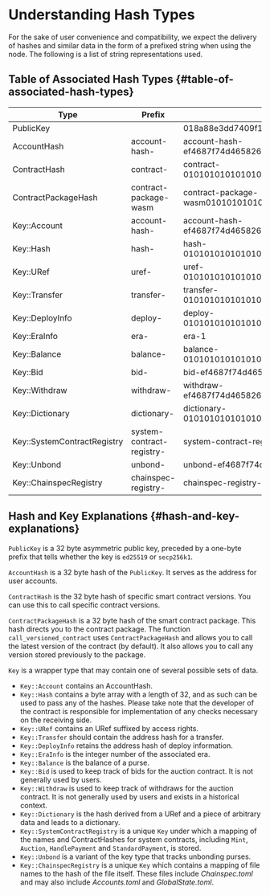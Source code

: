 # Understanding Hash Types

For the sake of user convenience and compatibility, we expect the delivery of hashes and similar data in the form of a prefixed string when using the node. The following is a list of string representations used.

## Table of Associated Hash Types {#table-of-associated-hash-types}

|Type|Prefix|Example|
|---|---|---|
|PublicKey | | 018a88e3dd7409f195fd52db2d3cba5d72ca6709bf1d94121bf3748801b40f6f5c|
|AccountHash | account-hash- | account-hash-ef4687f74d465826239bab05c4e1bdd2223dd8c201b96f361f775125e624ef70|
|ContractHash | contract- | contract-0101010101010101010101010101010101010101010101010101010101010101|
|ContractPackageHash | contract-package-wasm | contract-package-wasm0101010101010101010101010101010101010101010101010101010101010101|
|Key::Account | account-hash-| account-hash-ef4687f74d465826239bab05c4e1bdd2223dd8c201b96f361f775125e624ef70|
|Key::Hash | hash- | hash-0101010101010101010101010101010101010101010101010101010101010101|
|Key::URef | uref- | uref-0101010101010101010101010101010101010101010101010101010101010101-001|
|Key::Transfer | transfer- | transfer-0101010101010101010101010101010101010101010101010101010101010101|
|Key::DeployInfo | deploy- | deploy-0101010101010101010101010101010101010101010101010101010101010101|
|Key::EraInfo | era- | era-1|
|Key::Balance | balance- | balance-0101010101010101010101010101010101010101010101010101010101010101|
|Key::Bid | bid- | bid-ef4687f74d465826239bab05c4e1bdd2223dd8c201b96f361f775125e624ef70|
|Key::Withdraw | withdraw- | withdraw-ef4687f74d465826239bab05c4e1bdd2223dd8c201b96f361f775125e624ef70|
|Key::Dictionary | dictionary- | dictionary-0101010101010101010101010101010101010101010101010101010101010101|
|Key::SystemContractRegistry | system-contract-registry- |system-contract-registry-00000000000000000000000000000000|
|Key::Unbond | unbond- | unbond-ef4687f74d465826239bab05c4e1bdd2223dd8c201b96f361f775125e624ef70|
|Key::ChainspecRegistry | chainspec-registry- | chainspec-registry-11111111111111111111111111111111|

## Hash and Key Explanations {#hash-and-key-explanations}

`PublicKey` is a 32 byte asymmetric public key, preceded by a one-byte prefix that tells whether the key is `ed25519` or `secp256k1`.

`AccountHash` is a 32 byte hash of the `PublicKey`. It serves as the address for user accounts.

`ContractHash` is the 32 byte hash of specific smart contract versions. You can use this to call specific contract versions.

`ContractPackageHash` is a 32 byte hash of the smart contract package. This hash directs you to the contract package. The function `call_versioned_contract` uses `ContractPackageHash` and allows you to call the latest version of the contract (by default). It also allows you to call any version stored previously to the package.

`Key` is a wrapper type that may contain one of several possible sets of data.
- `Key::Account` contains an AccountHash.
- `Key::Hash` contains a byte array with a length of 32, and as such can be used to pass any of the hashes. Please take note that the developer of the contract is responsible for implementation of any checks necessary on the receiving side.
- `Key::URef` contains an URef suffixed by access rights.
- `Key::Transfer` should contain the address hash for a transfer.
- `Key::DeployInfo` retains the address hash of deploy information.
- `Key::EraInfo` is the integer number of the associated era.
- `Key::Balance` is the balance of a purse.
- `Key::Bid` is used to keep track of bids for the auction contract. It is not generally used by users.
- `Key::Withdraw` is used to keep track of withdraws for the auction contract. It is not generally used by users and exists in a historical context.
- `Key::Dictionary` is the hash derived from a URef and a piece of arbitrary data and leads to a dictionary.
- `Key::SystemContractRegistry` is a unique `Key` under which a mapping of the names and ContractHashes for system contracts, including `Mint`, `Auction`, `HandlePayment` and `StandardPayment`, is stored.
- `Key::Unbond` is a variant of the key type that tracks unbonding purses.
- `Key::ChainspecRegistry` is a unique `Key` which contains a mapping of file names to the hash of the file itself. These files include *Chainspec.toml* and may also include *Accounts.toml* and *GlobalState.toml*.
